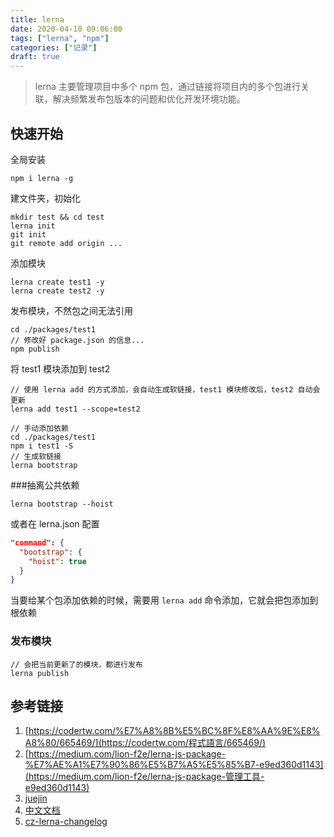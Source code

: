 ```yaml
---
title: lerna
date: 2020-04-10 09:06:00
tags: ["lerna", "npm"]
categories: ["记录"]
draft: true
---
```




>lerna 主要管理项目中多个 npm 包，通过链接将项目内的多个包进行关联，解决频繁发布包版本的问题和优化开发环境功能。



## 快速开始

全局安装

```shell
npm i lerna -g
```

建文件夹，初始化

```shell
mkdir test && cd test
lerna init
git init
git remote add origin ...

```

添加模块

```shell
lerna create test1 -y
lerna create test2 -y
```

发布模块，不然包之间无法引用

```shell
cd ./packages/test1
// 修改好 package.json 的信息...
npm publish
```

将 test1 模块添加到 test2

```shell
// 使用 lerna add 的方式添加，会自动生成软链接，test1 模块修改后，test2 自动会更新
lerna add test1 --scope=test2

// 手动添加依赖
cd ./packages/test1
npm i test1 -S
// 生成软链接
lerna bootstrap
```

###抽离公共依赖

```shell
lerna bootstrap --hoist

```

或者在 lerna.json 配置

```json
"command": {
  "bootstrap": {
    "hoist": true
  }
}
```

当要给某个包添加依赖的时候，需要用 `lerna add` 命令添加，它就会把包添加到根依赖



### 发布模块

```shell
// 会把当前更新了的模块，都进行发布
lerna publish
```



## 参考链接

1. [https://codertw.com/%E7%A8%8B%E5%BC%8F%E8%AA%9E%E8%A8%80/665469/](https://codertw.com/程式語言/665469/)
2. [https://medium.com/lion-f2e/lerna-js-package-%E7%AE%A1%E7%90%86%E5%B7%A5%E5%85%B7-e9ed360d1143](https://medium.com/lion-f2e/lerna-js-package-管理工具-e9ed360d1143)
3. [juejin](https://juejin.im/post/5a989fb451882555731b88c2#heading-1)
4. [中文文档]([https://github.com/chinanf-boy/lerna-zh#%E5%85%A5%E9%97%A8](https://github.com/chinanf-boy/lerna-zh#入门))
5. [cz-lerna-changelog](https://github.com/atlassian/cz-lerna-changelog)

